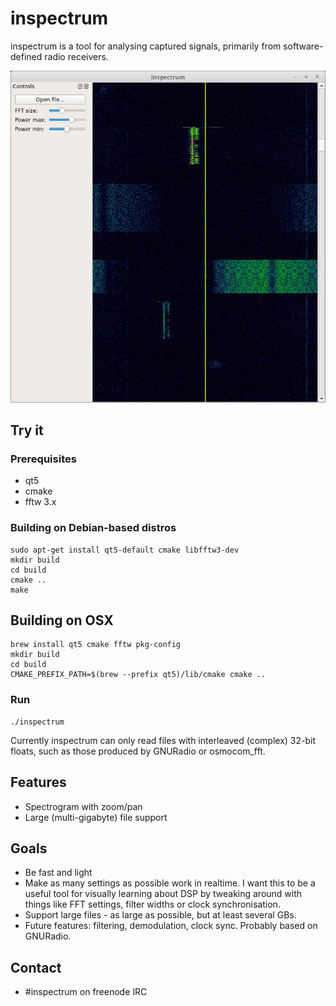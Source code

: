 # inspectrum
inspectrum is a tool for analysing captured signals, primarily from software-defined radio receivers.

![inspectrum screenshot](/screenshot.jpg)

## Try it
### Prerequisites

 * qt5
 * cmake
 * fftw 3.x

### Building on Debian-based distros

    sudo apt-get install qt5-default cmake libfftw3-dev
    mkdir build
    cd build
    cmake ..
    make


## Building on OSX

    brew install qt5 cmake fftw pkg-config
    mkdir build
    cd build
    CMAKE_PREFIX_PATH=$(brew --prefix qt5)/lib/cmake cmake ..


### Run

    ./inspectrum

Currently inspectrum can only read files with interleaved (complex) 32-bit floats, such as those produced by GNURadio or osmocom_fft.

## Features
 * Spectrogram with zoom/pan
 * Large (multi-gigabyte) file support

## Goals
 * Be fast and light
 * Make as many settings as possible work in realtime. I want this to be a useful tool for visually learning about DSP by tweaking around with things like FFT settings, filter widths or clock synchronisation.
 * Support large files - as large as possible, but at least several GBs.
 * Future features: filtering, demodulation, clock sync. Probably based on GNURadio.
 
## Contact
 * #inspectrum on freenode IRC
